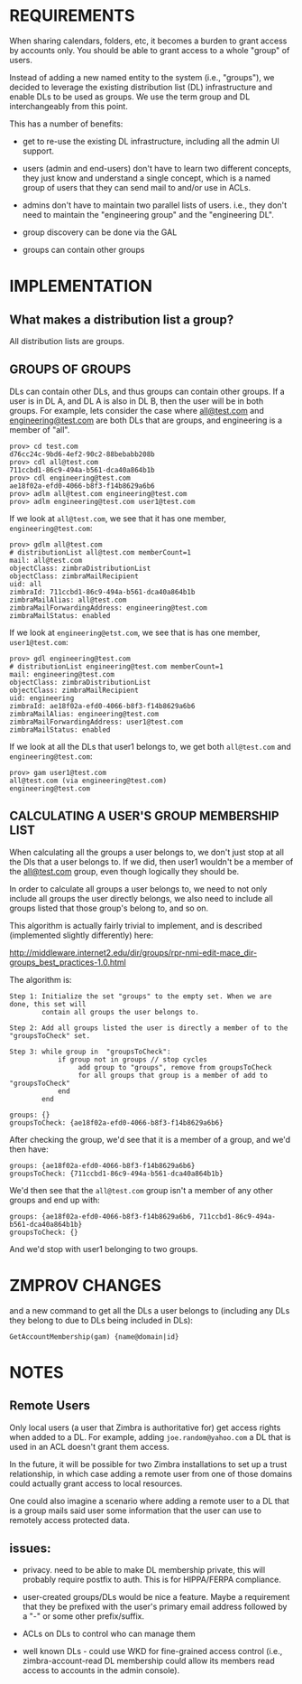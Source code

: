 REQUIREMENTS
============
When sharing calendars, folders, etc, it becomes a burden to grant access by 
accounts only. You should be able to grant access to a whole "group" of users. 

Instead of adding a new named entity to the system (i.e., "groups"), we decided
to leverage the existing distribution list (DL) infrastructure and enable DLs
to be used as groups. We use the term group and DL interchangeably from this point.

This has a number of benefits:

  - get to re-use the existing DL infrastructure, including all the admin UI
    support.
     
  - users (admin and end-users) don't have to learn two different concepts,
    they just know and understand a single concept, which is a named group
    of users that they can send mail to and/or use in ACLs.
    
  - admins don't have to maintain two parallel lists of users. i.e., they 
    don't need to maintain the "engineering group" and the "engineering DL".
  
  - group discovery can be done via the GAL
  
  - groups can contain other groups

IMPLEMENTATION
==============

## What makes a distribution list a group?
All distribution lists are groups.

## GROUPS OF GROUPS
DLs can contain other DLs, and thus groups can contain other groups. If a user
is in DL A, and DL A is also in DL B, then the user will be in both groups. For
example, lets consider the case where all@test.com and engineering@test.com are both
DLs that are groups, and engineering is a member of "all".

```
prov> cd test.com 
d76cc24c-9bd6-4ef2-90c2-88bebabb208b
prov> cdl all@test.com
711ccbd1-86c9-494a-b561-dca40a864b1b
prov> cdl engineering@test.com
ae18f02a-efd0-4066-b8f3-f14b8629a6b6
prov> adlm all@test.com engineering@test.com
prov> adlm engineering@test.com user1@test.com
```

If we look at `all@test.com`, we see that it has one member, `engineering@test.com`:

```
prov> gdlm all@test.com
# distributionList all@test.com memberCount=1
mail: all@test.com
objectClass: zimbraDistributionList
objectClass: zimbraMailRecipient
uid: all
zimbraId: 711ccbd1-86c9-494a-b561-dca40a864b1b
zimbraMailAlias: all@test.com
zimbraMailForwardingAddress: engineering@test.com
zimbraMailStatus: enabled
```

If we look at `engineering@etst.com`, we see that is has one member, `user1@test.com`:

```
prov> gdl engineering@test.com
# distributionList engineering@test.com memberCount=1
mail: engineering@test.com
objectClass: zimbraDistributionList
objectClass: zimbraMailRecipient
uid: engineering
zimbraId: ae18f02a-efd0-4066-b8f3-f14b8629a6b6
zimbraMailAlias: engineering@test.com
zimbraMailForwardingAddress: user1@test.com
zimbraMailStatus: enabled
```

If we look at all the DLs that user1 belongs to, we get both `all@test.com` and
`engineering@test.com`:

```
prov> gam user1@test.com
all@test.com (via engineering@test.com)
engineering@test.com
```

## CALCULATING A USER'S GROUP MEMBERSHIP LIST
When calculating all the groups a user belongs to, we don't just stop at all the
Dls that a user belongs to. If we did, then user1 wouldn't be a member of the all@test.com group,
even though logically they should be.

In order to calculate all groups a user belongs to, we need to not only include all
groups the user directly belongs, we also need to include all groups listed
that those group's belong to, and so on.

This algorithm is actually fairly trivial to implement, and is described (implemented 
slightly differently) here:

<http://middleware.internet2.edu/dir/groups/rpr-nmi-edit-mace_dir-groups_best_practices-1.0.html>

The algorithm is:

````
Step 1: Initialize the set "groups" to the empty set. When we are done, this set will
        contain all groups the user belongs to.

Step 2: Add all groups listed the user is directly a member of to the "groupsToCheck" set.
        
Step 3: while group in  "groupsToCheck":
            if group not in groups // stop cycles
                 add group to "groups", remove from groupsToCheck
                 for all groups that group is a member of add to "groupsToCheck" 
            end
        end
````

    groups: {}
    groupsToCheck: {ae18f02a-efd0-4066-b8f3-f14b8629a6b6}

After checking the group, we'd see that it is a member of a group, and we'd then have:

    groups: {ae18f02a-efd0-4066-b8f3-f14b8629a6b6}
    groupsToCheck: {711ccbd1-86c9-494a-b561-dca40a864b1b}

We'd then see that the `all@test.com` group isn't a member of any other groups and end
up with:

    groups: {ae18f02a-efd0-4066-b8f3-f14b8629a6b6, 711ccbd1-86c9-494a-b561-dca40a864b1b}     
    groupsToCheck: {}

And we'd stop with user1 belonging to two groups.
   
ZMPROV CHANGES
==============

and a new command to get all the DLs a user belongs to (including any DLs they belong to
due to DLs being included in DLs):

    GetAccountMembership(gam) {name@domain|id}
    
    
NOTES
=======================

## Remote Users
Only local users (a user that Zimbra is authoritative for) get access rights when
added to a DL. For example, adding `joe.random@yahoo.com` a DL that is used in an ACL 
doesn't grant them access.

In the future, it will be possible for two Zimbra installations to set up a trust
relationship, in which case adding a remote user from one of those domains could actually
grant access to local resources.

One could also imagine a scenario where adding a remote user to a DL that is a group mails
said user some information that the user can use to remotely access protected data.


## issues:

- privacy. need to be able to make DL membership private, this will probably require
           postfix to auth. This is for HIPPA/FERPA compliance.


- user-created groups/DLs would be nice a feature. Maybe a requirement that they be prefixed with
 the user's primary email address followed by a "-" or some other prefix/suffix. 

- ACLs on DLs to control who can manage them

- well known DLs - could use WKD for fine-grained access control (i.e., zimbra-account-read DL
  membership could allow its members read access to accounts in the admin console).
